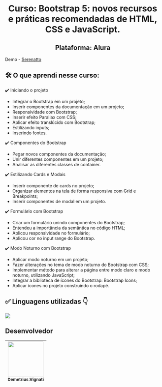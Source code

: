 <h1 align="center">Curso: Bootstrap 5: novos recursos e práticas recomendadas de HTML, CSS e JavaScript.</h1>
<h2 align="center">Plataforma: Alura</h2>

Demo - [Serenatto](https://google.com/)

<!-- <img width="960" alt="Imagem do site" src="https://github.com/demetriusvas/robotron-2000/blob/77ae8d47575f760ee186c18de86bcb9796d18995/img/screenshot-robotron-2000.png"> -->

## 🛠️ O que aprendi nesse curso:

:heavy_check_mark: Iniciando o projeto
* Integrar o Bootstrap em um projeto;
* Inserir componentes da documentação em um projeto;
* Responsividade com Bootstrap;
* Inserir efeito Parallax com CSS;
* Aplicar efeito translúcido com Bootstrap;
* Estilizando inputs;
* Inserindo fontes.

:heavy_check_mark: Componentes do Bootstrap
* Pegar novos componentes da documentação;
* Unir diferentes componentes em um projeto;
* Analisar as diferentes classes de container.

:heavy_check_mark: Estilizando Cards e Modais
* Inserir componente de cards no projeto;
* Organizar elementos na tela de forma responsiva com Grid e Breakpoints;
* Inserir componentes de modal em um projeto.

:heavy_check_mark: Formulário com Bootstrap
* Criar um formulário unindo componentes do Bootstrap;
* Entendeu a importância da semântica no código HTML;
* Aplicou responsividade no formulário;
* Aplicou cor no input range do Bootstrap.

:heavy_check_mark: Modo Noturno com Bootstrap
* Aplicar modo noturno em um projeto;
* Fazer alterações no tema de modo noturno do Bootstrap com CSS;
* Implementar método para alterar a página entre modo claro e modo noturno, utilizando JavaScript;
* Integrar a biblioteca de ícones do Bootstrap: Bootstrap Icons;
* Aplicar ícones no projeto construindo o rodapé.




## ✅ Linguagens utilizadas 👇

<p align="left">
  <a href="#">
    <img src="https://skillicons.dev/icons?i=html,css,bootstrap" />
  </a>
</p>



## Desenvolvedor

| [<img src="https://avatars.githubusercontent.com/u/22012261?s=400&v=4" width=115><br><sub>Demetrius Vignati</sub>](https://github.com/demetriusvas) |
| :---: |
